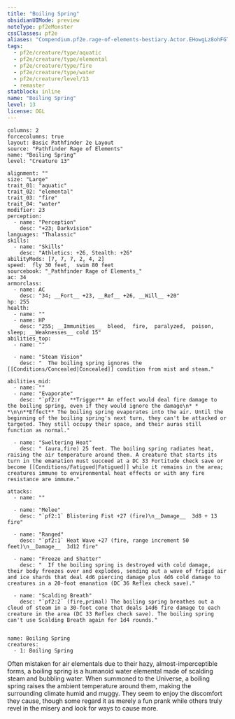 ```yaml
---
title: "Boiling Spring"
obsidianUIMode: preview
noteType: pf2eMonster
cssClasses: pf2e
aliases: "Compendium.pf2e.rage-of-elements-bestiary.Actor.EHowgLz8ohFGTGvG" 
tags:
  - pf2e/creature/type/aquatic
  - pf2e/creature/type/elemental
  - pf2e/creature/type/fire
  - pf2e/creature/type/water
  - pf2e/creature/level/13
  - remaster
statblock: inline
name: "Boiling Spring"
level: 13
license: OGL
---
```


```statblock
columns: 2
forcecolumns: true
layout: Basic Pathfinder 2e Layout
source: "Pathfinder Rage of Elements"
name: "Boiling Spring"
level: "Creature 13"

alignment: ""
size: "Large"
trait_01: "aquatic"
trait_02: "elemental"
trait_03: "fire"
trait_04: "water"
modifier: 23
perception:
  - name: "Perception"
    desc: "+23; Darkvision"
languages: "Thalassic"
skills:
  - name: "Skills"
    desc: "Athletics: +26, Stealth: +26"
abilityMods: [7, 7, 7, 2, 4, 2]
speed:  fly 30 feet,  swim 80 feet
sourcebook: "_Pathfinder Rage of Elements_"
ac: 34
armorclass:
  - name: AC
    desc: "34; __Fort__ +23, __Ref__ +26, __Will__ +20"
hp: 255
health:
  - name: ""
  - name: HP
    desc: "255; __Immunities__  bleed,  fire,  paralyzed,  poison,  sleep; __Weaknesses__ cold 15"
abilities_top:
  - name: ""

  - name: "Steam Vision"
    desc: "  The boiling spring ignores the [[Conditions/Concealed|Concealed]] condition from mist and steam."

abilities_mid:
  - name: ""
  - name: "Evaporate"
    desc: "`pf2:r`  **Trigger** An effect would deal fire damage to the boiling spring, even if they would ignore the damage\n* * *\n\n**Effect** The boiling spring evaporates into the air. Until the beginning of the boiling spring's next turn, they can't be attacked or targeted. They still occupy their space, and their auras still function as normal."

  - name: "Sweltering Heat"
    desc: " (aura,fire) 25 feet. The boiling spring radiates heat, raising the air temperature around them. A creature that starts its turn in the emanation must succeed at a DC 33 Fortitude check save or become [[Conditions/Fatigued|Fatigued]] while it remains in the area; creatures immune to environmental heat effects or with any fire resistance are immune."

attacks:
  - name: ""

  - name: "Melee"
    desc: "`pf2:1` Blistering Fist +27 (fire)\n__Damage__  3d8 + 13 fire"

  - name: "Ranged"
    desc: "`pf2:1` Heat Wave +27 (fire, range increment 50 feet)\n__Damage__  3d12 fire"

  - name: "Freeze and Shatter"
    desc: "  If the boiling spring is destroyed with cold damage, their body freezes over and explodes, sending out a wave of frigid air and ice shards that deal 4d6 piercing damage plus 4d6 cold damage to creatures in a 20-foot emanation (DC 36 Reflex check save)."

  - name: "Scalding Breath"
    desc: "`pf2:2` (fire,primal) The boiling spring breathes out a cloud of steam in a 30-foot cone that deals 14d6 fire damage to each creature in the area (DC 33 Reflex check save). The boiling spring can't use Scalding Breath again for 1d4 rounds."
 
```

```encounter-table
name: Boiling Spring
creatures:
  - 1: Boiling Spring
```



Often mistaken for air elementals due to their hazy, almost-imperceptible forms, a boiling spring is a humanoid water elemental made of scalding steam and bubbling water. When summoned to the Universe, a boiling spring raises the ambient temperature around them, making the surrounding climate humid and muggy. They seem to enjoy the discomfort they cause, though some regard it as merely a fun prank while others truly revel in the misery and look for ways to cause more.
